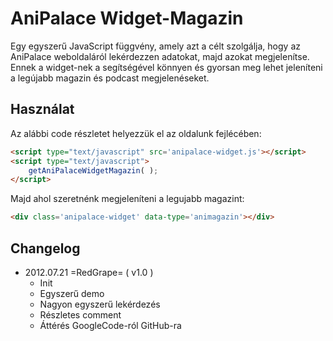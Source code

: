 AniPalace Widget-Magazin
========================

Egy egyszerű JavaScript függvény, amely azt a célt szolgálja, hogy az AniPalace weboldaláról lekérdezzen adatokat, majd azokat megjelenítse.
Ennek a widget-nek a segítségével könnyen és gyorsan meg lehet jeleníteni a legújabb magazin és podcast megjelenéseket.

Használat
---------

Az alábbi code részletet helyezzük el az oldalunk fejlécében:
```html
<script type="text/javascript" src='anipalace-widget.js'></script>
<script type="text/javascript">
	getAniPalaceWidgetMagazin( );
</script>
```

Majd ahol szeretnénk megjeleníteni a legujabb magazint:
```html
<div class='anipalace-widget' data-type='animagazin'></div>
```


Changelog
---------

- 2012.07.21 =RedGrape= ( v1.0 )
	- Init
	- Egyszerű demo
	- Nagyon egyszerű lekérdezés
	- Részletes comment
	- Áttérés GoogleCode-ról GitHub-ra
